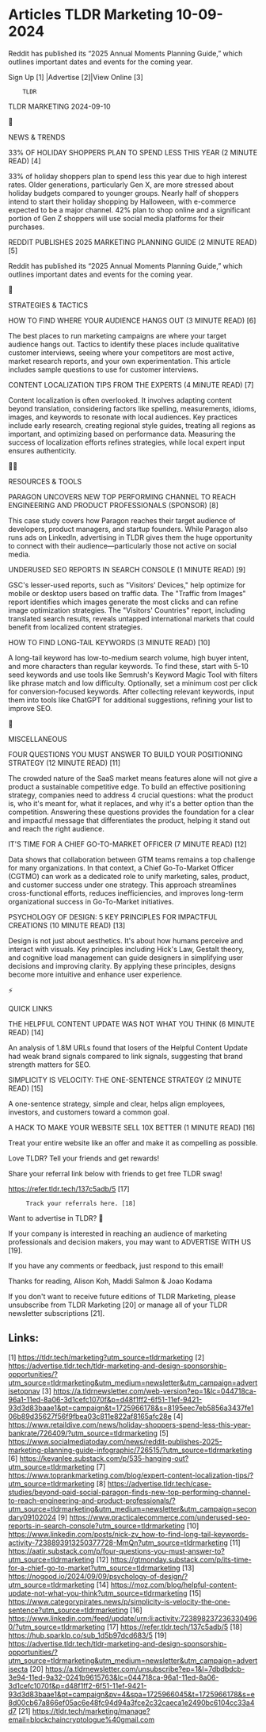 # Articles TLDR Marketing 10-09-2024

Reddit has published its “2025 Annual Moments Planning Guide,”
which outlines important dates and events for the coming year.  

 Sign Up [1] |Advertise [2]|View Online [3] 

		TLDR 

TLDR MARKETING 2024-09-10

📱 

NEWS & TRENDS

 33% OF HOLIDAY SHOPPERS PLAN TO SPEND LESS THIS YEAR (2 MINUTE READ)
[4] 

 33% of holiday shoppers plan to spend less this year due to high
interest rates. Older generations, particularly Gen X, are more
stressed about holiday budgets compared to younger groups. Nearly half
of shoppers intend to start their holiday shopping by Halloween, with
e-commerce expected to be a major channel. 42% plan to shop online and
a significant portion of Gen Z shoppers will use social media
platforms for their purchases. 

 REDDIT PUBLISHES 2025 MARKETING PLANNING GUIDE (2 MINUTE READ) [5] 

 Reddit has published its “2025 Annual Moments Planning Guide,”
which outlines important dates and events for the coming year. 

🚀 

STRATEGIES & TACTICS

 HOW TO FIND WHERE YOUR AUDIENCE HANGS OUT (3 MINUTE READ) [6] 

 The best places to run marketing campaigns are where your target
audience hangs out. Tactics to identify these places include
qualitative customer interviews, seeing where your competitors are
most active, market research reports, and your own experimentation.
This article includes sample questions to use for customer interviews.


 CONTENT LOCALIZATION TIPS FROM THE EXPERTS (4 MINUTE READ) [7] 

 Content localization is often overlooked. It involves adapting
content beyond translation, considering factors like spelling,
measurements, idioms, images, and keywords to resonate with local
audiences. Key practices include early research, creating regional
style guides, treating all regions as important, and optimizing based
on performance data. Measuring the success of localization efforts
refines strategies, while local expert input ensures authenticity. 

🧑‍💻 

RESOURCES & TOOLS

 PARAGON UNCOVERS NEW TOP PERFORMING CHANNEL TO REACH ENGINEERING AND
PRODUCT PROFESSIONALS (SPONSOR) [8] 

 This case study covers how Paragon reaches their target audience of
developers, product managers, and startup founders. While Paragon also
runs ads on LinkedIn, advertising in TLDR gives them the huge
opportunity to connect with their audience—particularly those not
active on social media. 

 UNDERUSED SEO REPORTS IN SEARCH CONSOLE (1 MINUTE READ) [9] 

 GSC's lesser-used reports, such as "Visitors' Devices," help optimize
for mobile or desktop users based on traffic data. The "Traffic from
Images" report identifies which images generate the most clicks and
can refine image optimization strategies. The "Visitors' Countries"
report, including translated search results, reveals untapped
international markets that could benefit from localized content
strategies. 

 HOW TO FIND LONG-TAIL KEYWORDS (3 MINUTE READ) [10] 

 A long-tail keyword has low-to-medium search volume, high buyer
intent, and more characters than regular keywords. To find these,
start with 5-10 seed keywords and use tools like Semrush's Keyword
Magic Tool with filters like phrase match and low difficulty.
Optionally, set a minimum cost per click for conversion-focused
keywords. After collecting relevant keywords, input them into tools
like ChatGPT for additional suggestions, refining your list to improve
SEO. 

🎁 

MISCELLANEOUS

 FOUR QUESTIONS YOU MUST ANSWER TO BUILD YOUR POSITIONING STRATEGY (12
MINUTE READ) [11] 

 The crowded nature of the SaaS market means features alone will not
give a product a sustainable competitive edge. To build an effective
positioning strategy, companies need to address 4 crucial questions:
what the product is, who it's meant for, what it replaces, and why
it's a better option than the competition. Answering these questions
provides the foundation for a clear and impactful message that
differentiates the product, helping it stand out and reach the right
audience. 

 IT'S TIME FOR A CHIEF GO-TO-MARKET OFFICER (7 MINUTE READ) [12] 

 Data shows that collaboration between GTM teams remains a top
challenge for many organizations. In that context, a Chief
Go-To-Market Officer (CGTMO) can work as a dedicated role to unify
marketing, sales, product, and customer success under one strategy.
This approach streamlines cross-functional efforts, reduces
inefficiencies, and improves long-term organizational success in
Go-To-Market initiatives. 

 PSYCHOLOGY OF DESIGN: 5 KEY PRINCIPLES FOR IMPACTFUL CREATIONS (10
MINUTE READ) [13] 

 Design is not just about aesthetics. It's about how humans perceive
and interact with visuals. Key principles including Hick's Law,
Gestalt theory, and cognitive load management can guide designers in
simplifying user decisions and improving clarity. By applying these
principles, designs become more intuitive and enhance user experience.


⚡ 

QUICK LINKS

 THE HELPFUL CONTENT UPDATE WAS NOT WHAT YOU THINK (6 MINUTE READ)
[14] 

 An analysis of 1.8M URLs found that losers of the Helpful Content
Update had weak brand signals compared to link signals, suggesting
that brand strength matters for SEO. 

 SIMPLICITY IS VELOCITY: THE ONE-SENTENCE STRATEGY (2 MINUTE READ)
[15] 

 A one-sentence strategy, simple and clear, helps align employees,
investors, and customers toward a common goal. 

 A HACK TO MAKE YOUR WEBSITE SELL 10X BETTER (1 MINUTE READ) [16] 

 Treat your entire website like an offer and make it as compelling as
possible. 

Love TLDR? Tell your friends and get rewards!

 Share your referral link below with friends to get free TLDR swag! 

 https://refer.tldr.tech/137c5adb/5 [17] 

		 Track your referrals here. [18] 

Want to advertise in TLDR? 📰

 If your company is interested in reaching an audience of marketing
professionals and decision makers, you may want to ADVERTISE WITH US
[19]. 

 If you have any comments or feedback, just respond to this email! 

Thanks for reading, 
Alison Koh, Maddi Salmon & Joao Kodama 

If you don't want to receive future editions of TLDR Marketing, please
unsubscribe from TLDR Marketing [20] or manage all of your TLDR
newsletter subscriptions [21]. 

 

Links:
------
[1] https://tldr.tech/marketing?utm_source=tldrmarketing
[2] https://advertise.tldr.tech/tldr-marketing-and-design-sponsorship-opportunities/?utm_source=tldrmarketing&utm_medium=newsletter&utm_campaign=advertisetopnav
[3] https://a.tldrnewsletter.com/web-version?ep=1&lc=044718ca-96a1-11ed-8a06-3d1cefc1070f&p=d48f1ff2-6f51-11ef-9421-93d3d83baae1&pt=campaign&t=1725966178&s=8195eec7eb5856a3437fe106b89d35627f56f9fbea03c811e822af8165afc28e
[4] https://www.retaildive.com/news/holiday-shoppers-spend-less-this-year-bankrate/726409/?utm_source=tldrmarketing
[5] https://www.socialmediatoday.com/news/reddit-publishes-2025-marketing-planning-guide-infographic/726515/?utm_source=tldrmarketing
[6] https://kevanlee.substack.com/p/535-hanging-out?utm_source=tldrmarketing
[7] https://www.toprankmarketing.com/blog/expert-content-localization-tips/?utm_source=tldrmarketing
[8] https://advertise.tldr.tech/case-studies/beyond-paid-social-paragon-finds-new-top-performing-channel-to-reach-engineering-and-product-professionals/?utm_source=tldrmarketing&utm_medium=newsletter&utm_campaign=secondary09102024
[9] https://www.practicalecommerce.com/underused-seo-reports-in-search-console?utm_source=tldrmarketing
[10] https://www.linkedin.com/posts/nick-zv_how-to-find-long-tail-keywords-activity-7238893913250377728-MmQn?utm_source=tldrmarketing
[11] https://aatir.substack.com/p/four-questions-you-must-answer-to?utm_source=tldrmarketing
[12] https://gtmonday.substack.com/p/its-time-for-a-chief-go-to-market?utm_source=tldrmarketing
[13] https://nogood.io/2024/09/09/psychology-of-design/?utm_source=tldrmarketing
[14] https://moz.com/blog/helpful-content-update-not-what-you-think?utm_source=tldrmarketing
[15] https://www.categorypirates.news/p/simplicity-is-velocity-the-one-sentence?utm_source=tldrmarketing
[16] https://www.linkedin.com/feed/update/urn:li:activity:7238982372363304960/?utm_source=tldrmarketing
[17] https://refer.tldr.tech/137c5adb/5
[18] https://hub.sparklp.co/sub_1d5b97dcd683/5
[19] https://advertise.tldr.tech/tldr-marketing-and-design-sponsorship-opportunities/?utm_source=tldrmarketing&utm_medium=newsletter&utm_campaign=advertisecta
[20] https://a.tldrnewsletter.com/unsubscribe?ep=1&l=7dbdbdcb-3e94-11ed-9a32-0241b9615763&lc=044718ca-96a1-11ed-8a06-3d1cefc1070f&p=d48f1ff2-6f51-11ef-9421-93d3d83baae1&pt=campaign&pv=4&spa=1725966045&t=1725966178&s=e8d00cb67a866ef05ac6e48fc94d94a3fce2c32caeca1e2490bc6104cc33a4d7
[21] https://tldr.tech/marketing/manage?email=blockchaincryptologue%40gmail.com